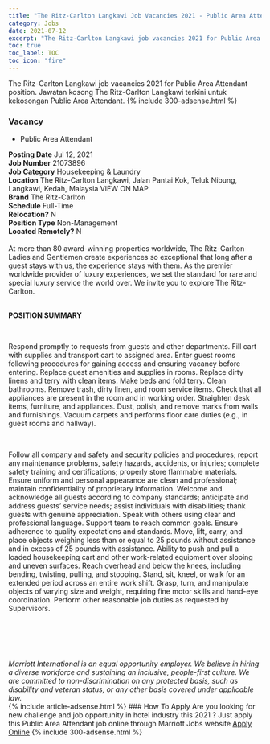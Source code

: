 ```yaml
---
title: "The Ritz-Carlton Langkawi Job Vacancies 2021 - Public Area Attendant" 
category: Jobs 
date: 2021-07-12 
excerpt: "The Ritz-Carlton Langkawi job vacancies 2021 for Public Area Attendant position. Jawatan kosong The Ritz-Carlton Langkawi terkini untuk kekosongan Public Area Attendant." 
toc: true 
toc_label: TOC 
toc_icon: "fire" 
--- 
```


The Ritz-Carlton Langkawi job vacancies 2021 for Public Area Attendant position. Jawatan kosong The Ritz-Carlton Langkawi terkini untuk kekosongan Public Area Attendant. 
{% include 300-adsense.html %} 
### Vacancy 
- Public Area Attendant 
<div><div><b>Posting Date</b> Jul 12, 2021<br><b>Job Number</b> 21073896<br><b>Job Category</b> Housekeeping &amp; Laundry<br><b>Location</b> The Ritz-Carlton Langkawi, Jalan Pantai Kok, Teluk Nibung, Langkawi, Kedah, Malaysia VIEW ON MAP<br><b>Brand</b> The Ritz-Carlton<br><b>Schedule</b> Full-Time<br><b>Relocation?</b> N<br><b>Position Type</b> Non-Management<br><b>Located Remotely?</b> N<br><br><div>    At more than 80 award-winning properties worldwide, The Ritz-Carlton Ladies and Gentlemen create experiences so exceptional that long after a guest stays with us, the experience stays with them. As the premier worldwide provider of luxury experiences, we set the standard for rare and special luxury service the world over. We invite you to explore The Ritz-Carlton.    </div><br></div><div> <p><strong>POSITION SUMMARY</strong></p> <p>&#160;</p> <p>Respond promptly to requests from guests and other departments. Fill cart with supplies and transport cart to assigned area. Enter guest rooms following procedures for gaining access and ensuring vacancy before entering. Replace guest amenities and supplies in rooms. Replace dirty linens and terry with clean items. Make beds and fold terry. Clean bathrooms. Remove trash, dirty linen, and room service items. Check that all appliances are present in the room and in working order. Straighten desk items, furniture, and appliances. Dust, polish, and remove marks from walls and furnishings. Vacuum carpets and performs floor care duties (e.g., in guest rooms and hallway).</p> <p>&#160;</p> <p>Follow all company and safety and security policies and procedures; report any maintenance problems, safety hazards, accidents, or injuries; complete safety training and certifications; properly store flammable materials. Ensure uniform and personal appearance are clean and professional; maintain confidentiality of proprietary information. Welcome and acknowledge all guests according to company standards; anticipate and address guests&#8217; service needs; assist individuals with disabilities; thank guests with genuine appreciation. Speak with others using clear and professional language. Support team to reach common goals. Ensure adherence to quality expectations and standards. Move, lift, carry, and place objects weighing less than or equal to 25 pounds without assistance and in excess of 25 pounds with assistance. Ability to push and pull a loaded housekeeping cart and other work-related equipment over sloping and uneven surfaces. Reach overhead and below the knees, including bending, twisting, pulling, and stooping. Stand, sit, kneel, or walk for an extended period across an entire work shift. Grasp, turn, and manipulate objects of varying size and weight, requiring fine motor skills and hand-eye coordination. Perform other reasonable job duties as requested by Supervisors.</p> <p>&#160;</p> <p>&#160;</p> </div> <div> &#160;</div> <em>Marriott International is an equal opportunity employer.&#160;We believe in hiring a diverse workforce and sustaining an inclusive, people-first culture.&#160;We are committed to non-discrimination on&#160;any&#160;protected&#160;basis, such as disability and veteran status, or any other basis covered under applicable law.</em><br></div> 
{% include article-adsense.html %} 
### How To Apply 
Are you looking for new challenge and job opportunity in hotel industry this 2021 ?
Just apply this Public Area Attendant job online through Marriott Jobs website 
<a href="https://jobs.marriott.com/marriott/jobs/21073896?lang=en-us" class="btn btn--info" target="_blank" rel="nofollow noopenner">Apply Online</a> 
{% include 300-adsense.html %} 